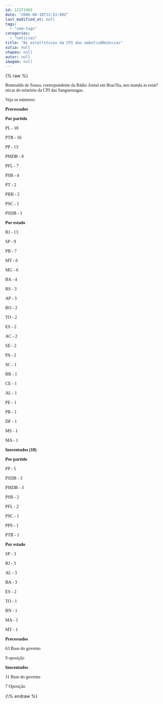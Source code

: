 ```yaml
---
id: 12371803
date: "2006-08-10T12:53:00Z"
last_modified_at: null
tags:
  - "sem-tags"
categories:
  - "noticias"
title: "As estat?sticas da CPI das ambul\u00e2ncias"
sutia: null
chapeu: null
autor: null
imagem: null
---
```

{\% raw %}
<p><P><FONT face=Verdana>Romoaldo de Souza, correspondente da Rádio Jornal em Bras?lia, nos manda as estat?sticas do relatório da CPI das Sanguessugas.</FONT></P></p>
<p><P><FONT face=Verdana>Veja os números:</FONT></P><B></p>
<p><P><FONT face=Verdana>Processados</FONT></P></p>
<p><P><FONT face=Verdana>Por partido</FONT></B><FONT face=Verdana> </FONT></P></p>
<p><P><FONT face=Verdana>PL - 18</FONT></P></p>
<p><P><FONT face=Verdana>PTB - 16</FONT></P></p>
<p><P><FONT face=Verdana>PP - 13</FONT></P></p>
<p><P><FONT face=Verdana>PMDB - 8</FONT></P></p>
<p><P><FONT face=Verdana>PFL - 7</FONT></P></p>
<p><P><FONT face=Verdana>PSB - 4</FONT></P></p>
<p><P><FONT face=Verdana>PT - 2</FONT></P></p>
<p><P><FONT face=Verdana>PRB - 2</FONT></P></p>
<p><P><FONT face=Verdana>PSC - 1</FONT></P></p>
<p><P><FONT face=Verdana>PSDB - 1</FONT></P><B></p>
<p><P><FONT face=Verdana>Por estado</FONT></B><FONT face=Verdana> </FONT></P></p>
<p><P><FONT face=Verdana>RJ - 13</FONT></P></p>
<p><P><FONT face=Verdana>SP - 9</FONT></P></p>
<p><P><FONT face=Verdana>PB - 7</FONT></P></p>
<p><P><FONT face=Verdana>MT - 6</FONT></P></p>
<p><P><FONT face=Verdana>MG - 6</FONT></P></p>
<p><P><FONT face=Verdana>BA - 4</FONT></P></p>
<p><P><FONT face=Verdana>RS - 3</FONT></P></p>
<p><P><FONT face=Verdana>AP - 3</FONT></P></p>
<p><P><FONT face=Verdana>RO - 2</FONT></P></p>
<p><P><FONT face=Verdana>TO - 2</FONT></P></p>
<p><P><FONT face=Verdana>ES - 2</FONT></P></p>
<p><P><FONT face=Verdana>AC - 2</FONT></P></p>
<p><P><FONT face=Verdana>SE - 2</FONT></P></p>
<p><P><FONT face=Verdana>PA - 2</FONT></P></p>
<p><P><FONT face=Verdana>SC - 1</FONT></P></p>
<p><P><FONT face=Verdana>RR - 1</FONT></P></p>
<p><P><FONT face=Verdana>CE - 1</FONT></P></p>
<p><P><FONT face=Verdana>AL - 1</FONT></P></p>
<p><P><FONT face=Verdana>PE - 1</FONT></P></p>
<p><P><FONT face=Verdana>PR - 1</FONT></P></p>
<p><P><FONT face=Verdana>DF - 1</FONT></P></p>
<p><P><FONT face=Verdana>MS - 1</FONT></P></p>
<p><P><FONT face=Verdana>MA - 1</FONT></P><B></p>
<p><P><FONT face=Verdana>Inocentados (18) </FONT></P></p>
<p><P><FONT face=Verdana>Por partido</FONT></P></B></p>
<p><P><FONT face=Verdana>PP - 5</FONT></P></p>
<p><P><FONT face=Verdana>PSDB - 3</FONT></P></p>
<p><P><FONT face=Verdana>PMDB - 3</FONT></P></p>
<p><P><FONT face=Verdana>PSB - 2</FONT></P></p>
<p><P><FONT face=Verdana>PFL - 2</FONT></P></p>
<p><P><FONT face=Verdana>PSC - 1</FONT></P></p>
<p><P><FONT face=Verdana>PPS - 1</FONT></P></p>
<p><P><FONT face=Verdana>PTB - 1</FONT></P><B></p>
<p><P><FONT face=Verdana>Por estado</FONT></P></B></p>
<p><P><FONT face=Verdana>SP - 3</FONT></P></p>
<p><P><FONT face=Verdana>RJ - 3</FONT></P></p>
<p><P><FONT face=Verdana>AL - 3</FONT></P></p>
<p><P><FONT face=Verdana>BA - 3</FONT></P></p>
<p><P><FONT face=Verdana>ES - 2</FONT></P></p>
<p><P><FONT face=Verdana>TO - 1</FONT></P></p>
<p><P><FONT face=Verdana>RN - 1</FONT></P></p>
<p><P><FONT face=Verdana>MA - 1</FONT></P></p>
<p><P><FONT face=Verdana>MT - 1</FONT></P><B></p>
<p><P><FONT face=Verdana>Processados </FONT></P></B></p>
<p><P><FONT face=Verdana>63 Base do governo</FONT></P></p>
<p><P><FONT face=Verdana>9 oposição</FONT></P><B></p>
<p><P><FONT face=Verdana>Inocentados</FONT></B><FONT face=Verdana> </FONT></P></p>
<p><P><FONT face=Verdana>11 Base do governo</FONT></P></p>
<p><P><FONT face=Verdana>7 Oposição</FONT></P> </p>
{\% endraw %}